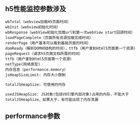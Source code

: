 ## h5性能监控参数涉及


    wbTotal（webview加载H5页面时间）
    wbInit（webview初始化时间）
    wbResponse（webView初始化加载url到第一次webView start回调时间）
    loadPageComplete（页面所有资源加载完成时间）
    renderPage（用户基本可以看到基础页面的时间）
    domReady（解析DOM树结构的时间），ttfb（用户拿到Html5页面第一个资源）
    pageRequest（请求h5页面文档所需的时间）
    ttfb（用户拿到Html5页面第一个资源）
    netType(网络类型)
    内存信息（performance.memory）
    jsHeapSizeLimit: 内存大小限制

    totalJSHeapSize: 可使用的内存

    usedJSHeapSize: JS对象(包括V8引擎内部对象)占用的内存，不能大于totalJSHeapSize，如果大于，有可能出现了内存泄漏

##  performance参数